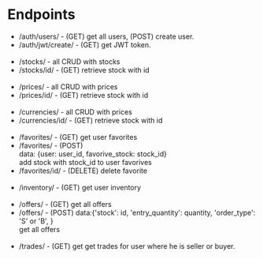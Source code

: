 <h1>Endpoints</h1>
<ul>
    <li>/auth/users/ - (GET) get all users, (POST) create user.</li>
    <li>/auth/jwt/create/ - (GET) get JWT token.</li>
    <br>
    <li>/stocks/ - all CRUD with stocks</li>
    <li>/stocks/id/ - (GET) retrieve stock with id</li>
    <br>
    <li>/prices/ - all CRUD with prices</li>
    <li>/prices/id/ - (GET) retrieve stock with id</li>
    <br>
    <li>/currencies/ - all CRUD with prices</li>
    <li>/currencies/id/ - (GET) retrieve stock with id</li>
    <br>
    <li>/favorites/ - (GET) get user favorites</li>
    <li>/favorites/ - (POST)<br>
data: {user: user_id, favorive_stock: stock_id}<br>
add stock with stock_id to user favorives</li>
    <li>/favorites/id/ - (DELETE) delete favorite</li>
    <br>
    <li>/inventory/ - (GET) get user inventory</li>
    <br>
    <li>/offers/ - (GET) get all offers</li>
    <li>/offers/ - (POST) data:{'stock': id, 'entry_quantity': quantity, 'order_type': 'S' or 'B', }<br>
get all offers</li>
    <br>
    <li>/trades/ - (GET) get get trades for user where he is seller or buyer.</li>
</ul>
